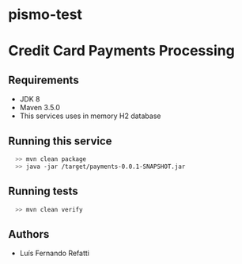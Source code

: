 # pismo-test

# Credit Card Payments Processing

## Requirements

  * JDK 8
  * Maven 3.5.0
  * This services uses in memory H2 database

## Running this service

```bash
  >> mvn clean package
  >> java -jar /target/payments-0.0.1-SNAPSHOT.jar
```

## Running tests

```bash
  >> mvn clean verify
```
## Authors
  * Luís Fernando Refatti
